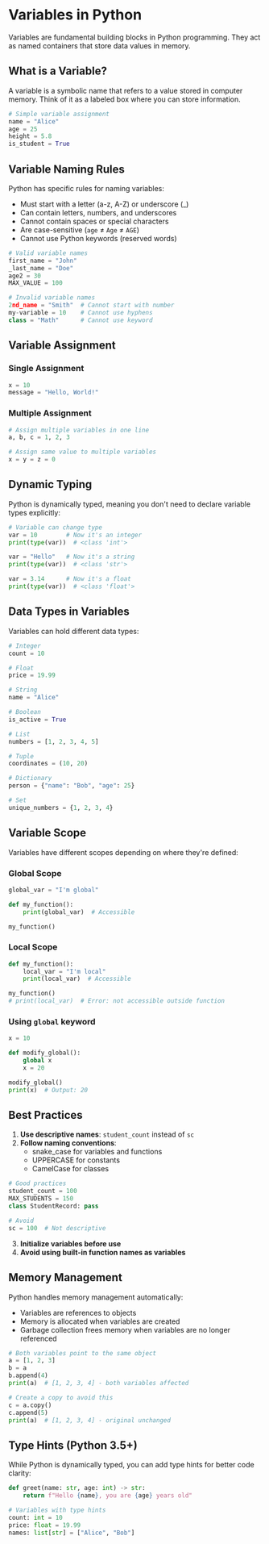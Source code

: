 # Variables in Python

Variables are fundamental building blocks in Python programming. They act as named containers that store data values in memory.

## What is a Variable?

A variable is a symbolic name that refers to a value stored in computer memory. Think of it as a labeled box where you can store information.

```python
# Simple variable assignment
name = "Alice"
age = 25
height = 5.8
is_student = True
```

## Variable Naming Rules

Python has specific rules for naming variables:

- Must start with a letter (a-z, A-Z) or underscore (_)
- Can contain letters, numbers, and underscores
- Cannot contain spaces or special characters
- Are case-sensitive (`age` ≠ `Age` ≠ `AGE`)
- Cannot use Python keywords (reserved words)

```python
# Valid variable names
first_name = "John"
_last_name = "Doe"
age2 = 30
MAX_VALUE = 100

# Invalid variable names
2nd_name = "Smith"  # Cannot start with number
my-variable = 10    # Cannot use hyphens
class = "Math"      # Cannot use keyword
```

## Variable Assignment

### Single Assignment
```python
x = 10
message = "Hello, World!"
```

### Multiple Assignment
```python
# Assign multiple variables in one line
a, b, c = 1, 2, 3

# Assign same value to multiple variables
x = y = z = 0
```

## Dynamic Typing

Python is dynamically typed, meaning you don't need to declare variable types explicitly:

```python
# Variable can change type
var = 10        # Now it's an integer
print(type(var))  # <class 'int'>

var = "Hello"   # Now it's a string
print(type(var))  # <class 'str'>

var = 3.14      # Now it's a float
print(type(var))  # <class 'float'>
```

## Data Types in Variables

Variables can hold different data types:

```python
# Integer
count = 10

# Float
price = 19.99

# String
name = "Alice"

# Boolean
is_active = True

# List
numbers = [1, 2, 3, 4, 5]

# Tuple
coordinates = (10, 20)

# Dictionary
person = {"name": "Bob", "age": 25}

# Set
unique_numbers = {1, 2, 3, 4}
```

## Variable Scope

Variables have different scopes depending on where they're defined:

### Global Scope
```python
global_var = "I'm global"

def my_function():
    print(global_var)  # Accessible

my_function()
```

### Local Scope
```python
def my_function():
    local_var = "I'm local"
    print(local_var)  # Accessible

my_function()
# print(local_var)  # Error: not accessible outside function
```

### Using `global` keyword
```python
x = 10

def modify_global():
    global x
    x = 20

modify_global()
print(x)  # Output: 20
```

## Best Practices

1. **Use descriptive names**: `student_count` instead of `sc`
2. **Follow naming conventions**:
   - snake_case for variables and functions
   - UPPERCASE for constants
   - CamelCase for classes

```python
# Good practices
student_count = 100
MAX_STUDENTS = 150
class StudentRecord: pass

# Avoid
sc = 100  # Not descriptive
```

3. **Initialize variables before use**
4. **Avoid using built-in function names as variables**

## Memory Management

Python handles memory management automatically:
- Variables are references to objects
- Memory is allocated when variables are created
- Garbage collection frees memory when variables are no longer referenced

```python
# Both variables point to the same object
a = [1, 2, 3]
b = a
b.append(4)
print(a)  # [1, 2, 3, 4] - both variables affected

# Create a copy to avoid this
c = a.copy()
c.append(5)
print(a)  # [1, 2, 3, 4] - original unchanged
```

## Type Hints (Python 3.5+)

While Python is dynamically typed, you can add type hints for better code clarity:

```python
def greet(name: str, age: int) -> str:
    return f"Hello {name}, you are {age} years old"

# Variables with type hints
count: int = 10
price: float = 19.99
names: list[str] = ["Alice", "Bob"]
```
